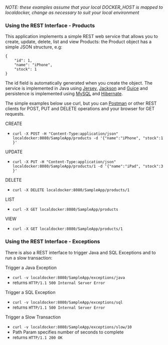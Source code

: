 *NOTE: these examples assume that your local DOCKER_HOST is mapped to localdocker, change as necessary to suit your local environment*

### Using the REST Interface - Products
This application implements a simple REST web service that allows you to create, update, delete, list and view Products: the Product object has a simple JSON structure, e.g:

    {
        "id": 1,
        "name": "iPhone",
        "stock": 1
    }

The id field is automatically generated when you create the object.  The service is implemented in Java using [Jersey](https://jersey.java.net/), [Jackson](https://github.com/FasterXML/jackson) and [Guice](https://github.com/google/guice) and persistence is implemented using [MySQL](https://www.mysql.com/) and [Hibernate](http://hibernate.org/orm/).

The simple examples below use curl, but you can [Postman](https://www.getpostman.com/apps) or other REST clients for POST, PUT and DELETE operations and your browser for GET requests.

CREATE

- `curl -X POST -H "Content-Type:application/json" localdocker:8080/SampleApp/products -d '{"name":"iPhone", "stock":1 }'`

UPDATE

- `curl -X PUT -H "Content-Type:application/json" localdocker:8080/SampleApp/products/1 -d '{"name":"iPad", "stock":3 }'`

DELETE

- `curl -X DELETE localdocker:8080/SampleApp/products/1`

LIST

- `curl -X GET localdocker:8080/SampleApp/products`

VIEW

- `curl -X GET localdocker:8080/SampleApp/products/1`

### Using the REST Interface - Exceptions
There is also a REST interface to trigger Java and SQL Exceptions and to run a slow transaction:

Trigger a Java Exception

- `curl -v localdocker:8080/SampleApp/exceptions/java`
- returns `HTTP/1.1 500 Internal Server Error`

Trigger a SQL Exception

- `curl -v localdocker:8080/SampleApp/exceptions/sql`
- returns `HTTP/1.1 500 Internal Server Error`

Trigger a Slow Transaction

- `curl -v localdocker:8080/SampleApp/exceptions/slow/10`
- Path Param specifies number of seconds to complete
- returns `HTTP/1.1 200 OK`